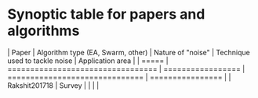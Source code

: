 # Synoptic table for papers and algorithms

| Paper | Algorithm type (EA, Swarm, other) | Nature of "noise" | Technique used to tackle noise | Application area |
| ===== | ================================= | ================= | ============================== | ================ |
| Rakshit201718 | Survey | | | |
